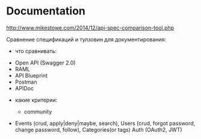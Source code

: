 # Documentation

http://www.mikestowe.com/2014/12/api-spec-comparison-tool.php

Сравнение спецификаций и тулзовин для документирования:

- что сравнивать:
 * Open API (Swagger 2.0)
 * RAML
 * API Blueprint
 * Postman
 * APIDoc


- какие критерии:
  * community


- Events (crud, apply|deny|maybe, search), Users (crud, forgot password, change password, follow), Categories(or tags) Auth (OAuth2, JWT)